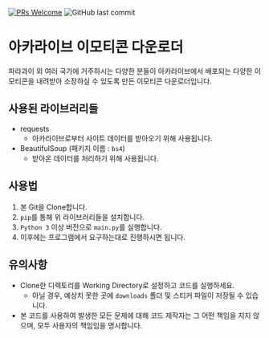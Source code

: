 [![PRs Welcome](https://img.shields.io/badge/PRs-welcome-brightgreen.svg?style=flat-square)](http://makeapullrequest.com)
![GitHub last commit](https://img.shields.io/github/last-commit/jeongjy0317/Arcalive-Emoji-Downloader.svg)

# 아카라이브 이모티콘 다운로더
파라과이 외 여러 국가에 거주하시는 다양한 분들이 아카라이브에서 배포되는 다양한 이모티콘을 내려받아 소장하실 수 있도록 만든 이모티콘 다운로더입니다.

## 사용된 라이브러리들
- requests
    - 아카라이브로부터 사이트 데이터를 받아오기 위해 사용됩니다.
- BeautifulSoup (패키지 이름 : `bs4`)
    - 받아온 데이터를 처리하기 위해 사용됩니다.

## 사용법
1. 본 Git을 Clone합니다.
2. `pip`를 통해 위 라이브러리들을 설치합니다.
3. `Python 3` 이상 버전으로 `main.py`를 실행합니다.
4. 이후에는 프로그램에서 요구하는대로 진행하시면 됩니다.

## 유의사항
- Clone한 디렉토리를 Working Directory로 설정하고 코드를 실행하세요.
    - 아닐 경우, 예상치 못한 곳에 `downloads` 폴더 및 스티커 파일이 저장될 수 있습니다.
- 본 코드를 사용하여 발생한 모든 문제에 대해 코드 제작자는 그 어떤 책임을 지지 않으며, 모두 사용자의 책임임을 명시합니다.
